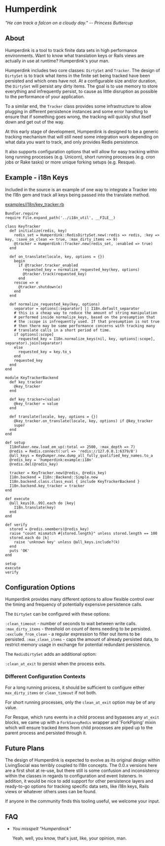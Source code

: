 Humperdink
==========

<i>"He can track a falcon on a cloudy day." -- Princess Buttercup</i>

## About

Humperdink is a tool to track finite data sets in high performance
environments. Want to know what translation keys or Rails views are
actually in use at runtime? Humperdink's your man.

Humperdink includes two core classes: `DirtySet` and `Tracker`. The
design of `DirtySet` is to track what items in the finite set being
tracked have been persisted and which ones have not. At a configurable
size and/or duration, the `DirtySet` will persist any dirty items. The
goal is to use memory to store everything and infrequently persist, to
cause as little disruption as possible to the performance of your
application.

To a similar end, the `Tracker` class provides some infrastructure to
allow plugging in different persistence instances and some error
handling to ensure that if something goes wrong, the tracking will
quickly shut itself down and get out of the way.

At this early stage of development, Humperdink is designed to be a
generic tracking mechanism that will still need some integration work
depending on what data you want to track, and only provides Redis
persistence.

It also supports configuration options that will allow for easy tracking
within long running processes (e.g. Unicorn), short running processes
(e.g. cron jobs or Rake tasks) or more unique forking setups (e.g.
Resque).

## Example - i18n Keys

Included in the source is an example of one way to integrate a Tracker
into the I18n gem and track all keys being passed into the translate
method.

[examples/i18n/key_tracker.rb](https://github.com/livingsocial/humperdink/blob/master/examples/i18n/key_tracker.rb)

```
Bundler.require
require File.expand_path('../i18n_util', __FILE__)

class KeyTracker
  def initialize(redis, key)
    redis_set = Humperdink::RedisDirtySet.new(:redis => redis, :key => key, :save_on_clean => true, :max_dirty_items => 9)
    @tracker = Humperdink::Tracker.new(redis_set, :enabled => true)
  end

  def on_translate(locale, key, options = {})
    begin
      if @tracker.tracker_enabled
        requested_key = normalize_requested_key(key, options)
        @tracker.track(requested_key)
      end
    rescue => e
      @tracker.shutdown(e)
    end
  end

  def normalize_requested_key(key, options)
    separator = options[:separator] || I18n.default_separator
    # this is a cheap way to reduce the amount of string manipulation
    # performed inside normalize_keys, based on the presumption that
    # the :scope is infrequently used. If that presumption is not true
    # then there may be some performance concerns with tracking many
    # translate calls in a short period of time.
    if options[:scope]
      requested_key = I18n.normalize_keys(nil, key, options[:scope], separator).join(separator)
    else
      requested_key = key.to_s
    end
    requested_key
  end
end

module KeyTrackerBackend
  def key_tracker
    @key_tracker
  end

  def key_tracker=(value)
    @key_tracker = value
  end

  def translate(locale, key, options = {})
    @key_tracker.on_translate(locale, key, options) if @key_tracker
    super
  end
end

def setup
  I18nFaker.new.load_em_up(:total => 2500, :max_depth => 7)
  @redis = Redis.connect(:url => 'redis://127.0.0.1:6379/8')
  @all_keys = KeyDumper.new.dump_all_fully_qualified_key_names.to_a
  @redis_key = 'humperdink:example:i18n'
  @redis.del(@redis_key)

  tracker = KeyTracker.new(@redis, @redis_key)
  I18n.backend = I18n::Backend::Simple.new
  I18n.backend.class.class_eval { include KeyTrackerBackend }
  I18n.backend.key_tracker = tracker
end

def execute
  @all_keys[0..99].each do |key|
    I18n.translate(key)
  end
end

def verify
  stored = @redis.smembers(@redis_key)
  raise "count mismatch #{stored.length}" unless stored.length == 100
  stored.each do |k|
    raise 'unknown key' unless @all_keys.include?(k)
  end
  puts 'OK'
end

setup
execute
verify
```

## Configuration Options

Humperdink provides many different options to allow flexible control
over the timing and frequency of potentially expensive persistence
calls.

The `DirtySet` can be configured with these options:

`:clean_timeout` - number of seconds to wait between write calls.
`:max_dirty_items` - threshold on count of items needing to be persisted.
`:exclude_from_clean` - a regular expression to filter out items to be persisted.
`:max_clean_items` - caps the amount of already persisted data, to restrict memory usage in exchange for potential redundant persistence. 

The `RedisDirtySet` adds an additional option:

`:clean_at_exit` to persist when the process exits.

### Different Configuration Contexts

For a long running process, it should be sufficient to configure either
`max_dirty_items` or `clean_timeout` if not both. 

For short running processes, only the `clean_at_exit` option may be of
any value.

For Resque, which runs events in a child process and bypasses any
`at_exit` blocks, we came up with a `ForkSavvyRedis` wrapper and
'ForkPiping' mixin which will ensure tracked items from child processes
are piped up to the parent process and persisted through it.

## Future Plans

The design of Humperdink is expected to evolve as its original design
within LivingSocial was terribly coupled to I18n concepts. The 0.0.x
versions here are a first shot at re-use, but there still is some
confusion and inconsistency within the classes in regards to
configuration and event listeners. In addition, it would be nice to add
support for other persistence layers and ready-to-go options for
tracking specific data sets, like i18n keys, Rails views or whatever
others uses can be found.

If anyone in the community finds this tooling useful, we welcome your
input.


## FAQ

- _You misspelt "Humperdinck"_

  Yeah, well, you know, that's just, like, your opinion, man.